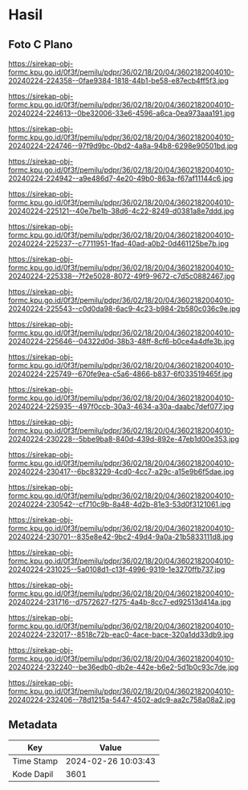 # Hasil

## Foto C Plano

https://sirekap-obj-formc.kpu.go.id/0f3f/pemilu/pdpr/36/02/18/20/04/3602182004010-20240224-224358--0fae9384-1818-44b1-be58-e87ecb4ff5f3.jpg

https://sirekap-obj-formc.kpu.go.id/0f3f/pemilu/pdpr/36/02/18/20/04/3602182004010-20240224-224613--0be32006-33e6-4596-a6ca-0ea973aaa191.jpg

https://sirekap-obj-formc.kpu.go.id/0f3f/pemilu/pdpr/36/02/18/20/04/3602182004010-20240224-224746--97f9d9bc-0bd2-4a8a-94b8-6298e90501bd.jpg

https://sirekap-obj-formc.kpu.go.id/0f3f/pemilu/pdpr/36/02/18/20/04/3602182004010-20240224-224942--a9e486d7-4e20-49b0-863a-f67af11144c6.jpg

https://sirekap-obj-formc.kpu.go.id/0f3f/pemilu/pdpr/36/02/18/20/04/3602182004010-20240224-225121--40e7be1b-38d6-4c22-8249-d0381a8e7ddd.jpg

https://sirekap-obj-formc.kpu.go.id/0f3f/pemilu/pdpr/36/02/18/20/04/3602182004010-20240224-225237--c7711951-1fad-40ad-a0b2-0d461125be7b.jpg

https://sirekap-obj-formc.kpu.go.id/0f3f/pemilu/pdpr/36/02/18/20/04/3602182004010-20240224-225338--7f2e5028-8072-49f9-9672-c7d5c0882467.jpg

https://sirekap-obj-formc.kpu.go.id/0f3f/pemilu/pdpr/36/02/18/20/04/3602182004010-20240224-225543--c0d0da98-6ac9-4c23-b984-2b580c036c9e.jpg

https://sirekap-obj-formc.kpu.go.id/0f3f/pemilu/pdpr/36/02/18/20/04/3602182004010-20240224-225646--04322d0d-38b3-48ff-8cf6-b0ce4a4dfe3b.jpg

https://sirekap-obj-formc.kpu.go.id/0f3f/pemilu/pdpr/36/02/18/20/04/3602182004010-20240224-225749--670fe9ea-c5a6-4866-b837-6f033519465f.jpg

https://sirekap-obj-formc.kpu.go.id/0f3f/pemilu/pdpr/36/02/18/20/04/3602182004010-20240224-225935--497f0ccb-30a3-4634-a30a-daabc7def077.jpg

https://sirekap-obj-formc.kpu.go.id/0f3f/pemilu/pdpr/36/02/18/20/04/3602182004010-20240224-230228--5bbe9ba8-840d-439d-892e-47eb1d00e353.jpg

https://sirekap-obj-formc.kpu.go.id/0f3f/pemilu/pdpr/36/02/18/20/04/3602182004010-20240224-230417--6bc83229-4cd0-4cc7-a29c-a15e9b6f5dae.jpg

https://sirekap-obj-formc.kpu.go.id/0f3f/pemilu/pdpr/36/02/18/20/04/3602182004010-20240224-230542--cf710c9b-8a48-4d2b-81e3-53d0f3121061.jpg

https://sirekap-obj-formc.kpu.go.id/0f3f/pemilu/pdpr/36/02/18/20/04/3602182004010-20240224-230701--835e8e42-9bc2-49d4-9a0a-21b5833111d8.jpg

https://sirekap-obj-formc.kpu.go.id/0f3f/pemilu/pdpr/36/02/18/20/04/3602182004010-20240224-231025--5a0108d1-c13f-4996-9319-1e3270ffb737.jpg

https://sirekap-obj-formc.kpu.go.id/0f3f/pemilu/pdpr/36/02/18/20/04/3602182004010-20240224-231716--d7572627-f275-4a4b-8cc7-ed92513d414a.jpg

https://sirekap-obj-formc.kpu.go.id/0f3f/pemilu/pdpr/36/02/18/20/04/3602182004010-20240224-232017--8518c72b-eac0-4ace-bace-320a1dd33db9.jpg

https://sirekap-obj-formc.kpu.go.id/0f3f/pemilu/pdpr/36/02/18/20/04/3602182004010-20240224-232240--be36edb0-db2e-442e-b6e2-5d1b0c93c7de.jpg

https://sirekap-obj-formc.kpu.go.id/0f3f/pemilu/pdpr/36/02/18/20/04/3602182004010-20240224-232406--78d1215a-5447-4502-adc9-aa2c758a08a2.jpg


## Metadata

| Key        | Value               |
| ---------- | ------------------- |
| Time Stamp | 2024-02-26 10:03:43 |
| Kode Dapil | 3601                |



